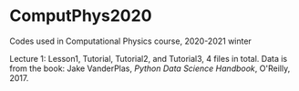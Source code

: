 # ComputPhys2020
Codes used in Computational Physics course, 2020-2021 winter

Lecture 1: Lesson1, Tutorial, Tutorial2, and Tutorial3, 4 files in total.
Data is from the book: Jake VanderPlas, *Python Data Science Handbook*, O'Reilly, 2017.
